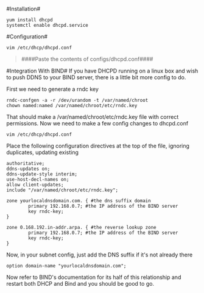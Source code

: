 #Installation#
```
yum install dhcpd
systemctl enable dhcpd.service
```

#Configuration#
```
vim /etc/dhcp/dhcpd.conf
```
> ####Paste the contents of configs/dhcpd.conf####

#Integration With BIND#
If you have DHCPD running on a linux box and wish to push DDNS to your BIND server, there is a little bit more config to do.

First we need to generate a rndc key
```
rndc-confgen -a -r /dev/urandom -t /var/named/chroot
chown named:named /var/named/chroot/etc/rndc.key
```
That should make a /var/named/chroot/etc/rndc.key file with correct permissions. Now we need to make a few config changes to dhcpd.conf

```
vim /etc/dhcp/dhcpd.conf
```
Place the following configuration directives at the top of the file, ignoring duplicates, updating existing
```
authoritative;
ddns-updates on;
ddns-update-style interim;
use-host-decl-names on;
allow client-updates;
include "/var/named/chroot/etc/rndc.key";

zone yourlocaldnsdomain.com. { #the dns suffix domain
        primary 192.168.0.7; #the IP address of the BIND server
        key rndc-key;
}

zone 0.168.192.in-addr.arpa. { #the reverse lookup zone
        primary 192.168.0.7; #the IP address of the BIND server
        key rndc-key;
}
```

Now, in your subnet config, just add the DNS suffix if it's not already there
```
option domain-name "yourlocaldnsdomain.com";
```

Now refer to BIND's documentation for its half of this relationship and restart both DHCP and Bind and you should be good to go.
